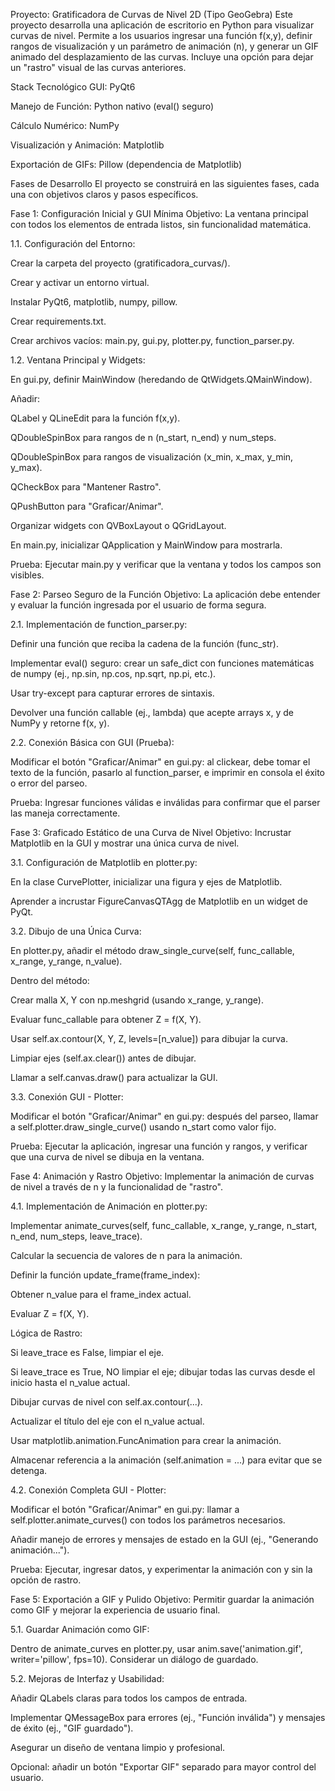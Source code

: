 
Proyecto: Gratificadora de Curvas de Nivel 2D (Tipo GeoGebra)
Este proyecto desarrolla una aplicación de escritorio en Python para visualizar curvas de nivel. Permite a los usuarios ingresar una función f(x,y), definir rangos de visualización y un parámetro de animación (n), y generar un GIF animado del desplazamiento de las curvas. Incluye una opción para dejar un "rastro" visual de las curvas anteriores.

Stack Tecnológico
GUI: PyQt6

Manejo de Función: Python nativo (eval() seguro)

Cálculo Numérico: NumPy

Visualización y Animación: Matplotlib

Exportación de GIFs: Pillow (dependencia de Matplotlib)

Fases de Desarrollo
El proyecto se construirá en las siguientes fases, cada una con objetivos claros y pasos específicos.

Fase 1: Configuración Inicial y GUI Mínima
Objetivo: La ventana principal con todos los elementos de entrada listos, sin funcionalidad matemática.

1.1. Configuración del Entorno:

Crear la carpeta del proyecto (gratificadora_curvas/).

Crear y activar un entorno virtual.

Instalar PyQt6, matplotlib, numpy, pillow.

Crear requirements.txt.

Crear archivos vacíos: main.py, gui.py, plotter.py, function_parser.py.

1.2. Ventana Principal y Widgets:

En gui.py, definir MainWindow (heredando de QtWidgets.QMainWindow).

Añadir:

QLabel y QLineEdit para la función f(x,y).

QDoubleSpinBox para rangos de n (n_start, n_end) y num_steps.

QDoubleSpinBox para rangos de visualización (x_min, x_max, y_min, y_max).

QCheckBox para "Mantener Rastro".

QPushButton para "Graficar/Animar".

Organizar widgets con QVBoxLayout o QGridLayout.

En main.py, inicializar QApplication y MainWindow para mostrarla.

Prueba: Ejecutar main.py y verificar que la ventana y todos los campos son visibles.

Fase 2: Parseo Seguro de la Función
Objetivo: La aplicación debe entender y evaluar la función ingresada por el usuario de forma segura.

2.1. Implementación de function_parser.py:

Definir una función que reciba la cadena de la función (func_str).

Implementar eval() seguro: crear un safe_dict con funciones matemáticas de numpy (ej., np.sin, np.cos, np.sqrt, np.pi, etc.).

Usar try-except para capturar errores de sintaxis.

Devolver una función callable (ej., lambda) que acepte arrays x, y de NumPy y retorne f(x, y).

2.2. Conexión Básica con GUI (Prueba):

Modificar el botón "Graficar/Animar" en gui.py: al clickear, debe tomar el texto de la función, pasarlo al function_parser, e imprimir en consola el éxito o error del parseo.

Prueba: Ingresar funciones válidas e inválidas para confirmar que el parser las maneja correctamente.

Fase 3: Graficado Estático de una Curva de Nivel
Objetivo: Incrustar Matplotlib en la GUI y mostrar una única curva de nivel.

3.1. Configuración de Matplotlib en plotter.py:

En la clase CurvePlotter, inicializar una figura y ejes de Matplotlib.

Aprender a incrustar FigureCanvasQTAgg de Matplotlib en un widget de PyQt.

3.2. Dibujo de una Única Curva:

En plotter.py, añadir el método draw_single_curve(self, func_callable, x_range, y_range, n_value).

Dentro del método:

Crear malla X, Y con np.meshgrid (usando x_range, y_range).

Evaluar func_callable para obtener Z = f(X, Y).

Usar self.ax.contour(X, Y, Z, levels=[n_value]) para dibujar la curva.

Limpiar ejes (self.ax.clear()) antes de dibujar.

Llamar a self.canvas.draw() para actualizar la GUI.

3.3. Conexión GUI - Plotter:

Modificar el botón "Graficar/Animar" en gui.py: después del parseo, llamar a self.plotter.draw_single_curve() usando n_start como valor fijo.

Prueba: Ejecutar la aplicación, ingresar una función y rangos, y verificar que una curva de nivel se dibuja en la ventana.

Fase 4: Animación y Rastro
Objetivo: Implementar la animación de curvas de nivel a través de n y la funcionalidad de "rastro".

4.1. Implementación de Animación en plotter.py:

Implementar animate_curves(self, func_callable, x_range, y_range, n_start, n_end, num_steps, leave_trace).

Calcular la secuencia de valores de n para la animación.

Definir la función update_frame(frame_index):

Obtener n_value para el frame_index actual.

Evaluar Z = f(X, Y).

Lógica de Rastro:

Si leave_trace es False, limpiar el eje.

Si leave_trace es True, NO limpiar el eje; dibujar todas las curvas desde el inicio hasta el n_value actual.

Dibujar curvas de nivel con self.ax.contour(...).

Actualizar el título del eje con el n_value actual.

Usar matplotlib.animation.FuncAnimation para crear la animación.

Almacenar referencia a la animación (self.animation = ...) para evitar que se detenga.

4.2. Conexión Completa GUI - Plotter:

Modificar el botón "Graficar/Animar" en gui.py: llamar a self.plotter.animate_curves() con todos los parámetros necesarios.

Añadir manejo de errores y mensajes de estado en la GUI (ej., "Generando animación...").

Prueba: Ejecutar, ingresar datos, y experimentar la animación con y sin la opción de rastro.

Fase 5: Exportación a GIF y Pulido
Objetivo: Permitir guardar la animación como GIF y mejorar la experiencia de usuario final.

5.1. Guardar Animación como GIF:

Dentro de animate_curves en plotter.py, usar anim.save('animation.gif', writer='pillow', fps=10). Considerar un diálogo de guardado.

5.2. Mejoras de Interfaz y Usabilidad:

Añadir QLabels claras para todos los campos de entrada.

Implementar QMessageBox para errores (ej., "Función inválida") y mensajes de éxito (ej., "GIF guardado").

Asegurar un diseño de ventana limpio y profesional.

Opcional: añadir un botón "Exportar GIF" separado para mayor control del usuario.